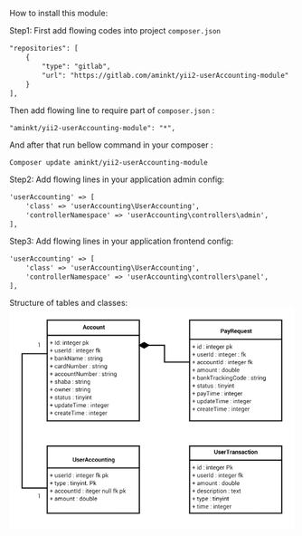 How to install this module:

Step1: First add flowing codes into project `composer.json`

```
"repositories": [
    {
        "type": "gitlab",
        "url": "https://gitlab.com/aminkt/yii2-userAccounting-module"
    }
],
```

Then add flowing line to require part of `composer.json` :
```
"aminkt/yii2-userAccounting-module": "*",
```

And after that run bellow command in your composer :
```
Composer update aminkt/yii2-userAccounting-module
```

Step2: Add flowing lines in your application admin config:

```
'userAccounting' => [
    'class' => 'userAccounting\UserAccounting',
    'controllerNamespace' => 'userAccounting\controllers\admin',
],
```

Step3: Add flowing lines in your application frontend config:

```
'userAccounting' => [
    'class' => 'userAccounting\UserAccounting',
    'controllerNamespace' => 'userAccounting\controllers\panel',
],
```


Structure of tables and classes:
![alt text](structure.png)
